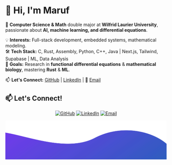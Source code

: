 # 👋 Hi, I'm Maruf  

🚀 **Computer Science & Math** double major at **Wilfrid Laurier University**, passionate about **AI, machine learning, and differential equations**.  

💡 **Interests:** Full-stack development, embedded systems, mathematical modeling.  
🛠 **Tech Stack:** C, Rust, Assembly, Python, C++, Java | Next.js, Tailwind, Supabase | ML, Data Analysis  
🎯 **Goals:** Research in **functional differential equations** & **mathematical biology**, mastering **Rust** & **ML**.  

📫 **Let's Connect:** [GitHub](https://github.com/MarufHossain14) | [LinkedIn](https://www.linkedin.com/in/maruf-hossain-wlu) | 📧 [Email](hossain186.maruf@gmail.com)

## 📫 Let's Connect!

<p align="center">
    <a href="https://github.com/MarufHossain14"><img src="https://img.icons8.com/bubbles/50/000000/github.png" alt="GitHub"/></a>
    <a href="https://www.linkedin.com/in/maruf-hossain-wlu"><img src="https://img.icons8.com/bubbles/50/000000/linkedin.png" alt="LinkedIn"/></a>
    <a href="mailto:hossain186.maruf@gmail.com"><img src="https://img.icons8.com/bubbles/50/000000/email.png" alt="Email"/></a>
</p>

![alt text](./images/bottom.svg)
